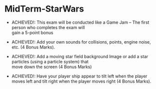 # MidTerm-StarWars

 - ACHIEVED!: This	exam	will	be	conducted	like	a	Game	Jam – The	first	person	who	completes	the	exam	will	
gain	a	5-point	bonus

- ACHIEVED!: Add	your	own	sounds	for	collisions,	points,	engine	noise,	etc.	(4	Bonus	Marks).

- ACHIEVED!: Add	a	moving	star	field background Image	or	add	a	star	particles	(using	a	particle	system)	that	
move	down	the	screen	(4	Bonus	Marks)

- ACHIEVED!: Have	your	player	ship	appear	to	tilt	left	when	the	player	moves	left	and	tilt	right	when	the	
player	moves	right	(4	Bonus	Marks).

